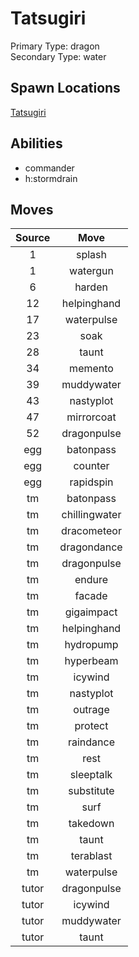# Tatsugiri  
Primary Type: dragon  
Secondary Type: water  
  
## Spawn Locations  
[Tatsugiri](/data/spawn_presets/tatsugiri.md)  
  
## Abilities  
  * commander
  * h:stormdrain
  
  
## Moves  
  
| Source | Move |  
|:---:|:---:|  
| 1 | splash |  
| 1 | watergun |  
| 6 | harden |  
| 12 | helpinghand |  
| 17 | waterpulse |  
| 23 | soak |  
| 28 | taunt |  
| 34 | memento |  
| 39 | muddywater |  
| 43 | nastyplot |  
| 47 | mirrorcoat |  
| 52 | dragonpulse |  
| egg | batonpass |  
| egg | counter |  
| egg | rapidspin |  
| tm | batonpass |  
| tm | chillingwater |  
| tm | dracometeor |  
| tm | dragondance |  
| tm | dragonpulse |  
| tm | endure |  
| tm | facade |  
| tm | gigaimpact |  
| tm | helpinghand |  
| tm | hydropump |  
| tm | hyperbeam |  
| tm | icywind |  
| tm | nastyplot |  
| tm | outrage |  
| tm | protect |  
| tm | raindance |  
| tm | rest |  
| tm | sleeptalk |  
| tm | substitute |  
| tm | surf |  
| tm | takedown |  
| tm | taunt |  
| tm | terablast |  
| tm | waterpulse |  
| tutor | dragonpulse |  
| tutor | icywind |  
| tutor | muddywater |  
| tutor | taunt |  
  
